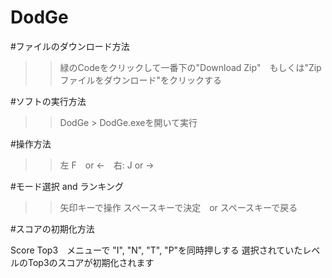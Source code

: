 # DodGe

#ファイルのダウンロード方法
>>緑のCodeをクリックして一番下の"Download Zip"　もしくは"Zipファイルをダウンロード"をクリックする

#ソフトの実行方法
>>DodGe > DodGe.exeを開いて実行

#操作方法
>>左 F　or ←　右: J or →

#モード選択 and ランキング
>>矢印キーで操作
>>スペースキーで決定　or スペースキーで戻る

#スコアの初期化方法
>>
Score Top3　メニューで
"I", "N", "T", "P"を同時押しする
選択されていたレベルのTop3のスコアが初期化されます
